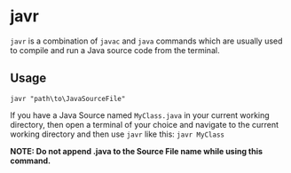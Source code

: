 # javr

```javr``` is a combination of ```javac``` and ``java`` commands which are usually used to compile and run a Java source code from the terminal.

## Usage
```javr "path\to\JavaSourceFile"```

If you have a Java Source named ```MyClass.java``` in your current working directory, then open a terminal of your choice and navigate to the current working directory and then use ```javr``` like this: ```javr MyClass```

**NOTE: Do not append .java to the Source File name while using this command.**